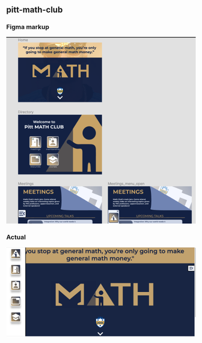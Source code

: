 ## pitt-math-club

### Figma markup

![Math Club figma](https://github.com/zhixiangteoh/zhixiangteoh/blob/master/pittmath_figma.png)

### Actual

![Math Club new website](https://github.com/zhixiangteoh/zhixiangteoh/blob/master/pittmath_website.png)
